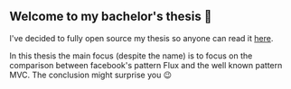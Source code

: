 ## Welcome to my bachelor's thesis 👋

I've decided to fully open source my thesis so anyone can read it [here](https://github.com/zaunermax/Bachelor-Thesis---Web-application-development-with-ReactJS/blob/main/main.pdf).

In this thesis the main focus (despite the name) is to focus on the comparison between facebook's pattern Flux and the well known pattern MVC. The conclusion might surprise you 😉
